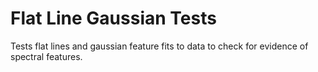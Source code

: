 # Flat Line Gaussian Tests
Tests flat lines and gaussian feature fits to data to check for evidence of spectral features.
